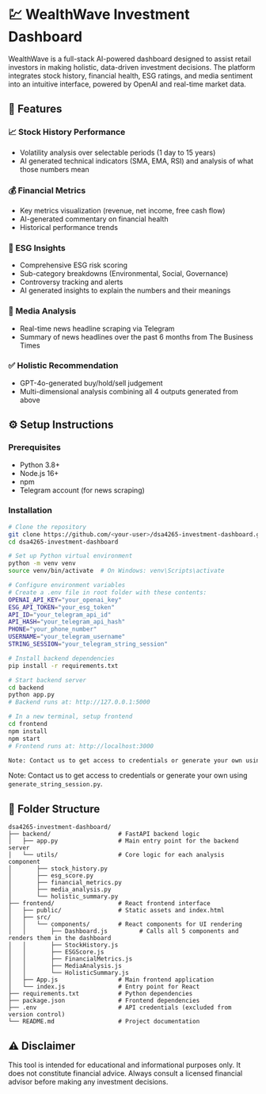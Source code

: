 # 💹 WealthWave Investment Dashboard

WealthWave is a full-stack AI-powered dashboard designed to assist retail investors in making holistic, data-driven investment decisions. The platform integrates stock history, financial health, ESG ratings, and media sentiment into an intuitive interface, powered by OpenAI and real-time market data.

## 🧠 Features

### 📈 Stock History Performance
- Volatility analysis over selectable periods (1 day to 15 years)
- AI generated technical indicators (SMA, EMA, RSI) and analysis of what those numbers mean


### 💰 Financial Metrics
- Key metrics visualization (revenue, net income, free cash flow)
- AI-generated commentary on financial health
- Historical performance trends

### 🌿 ESG Insights
- Comprehensive ESG risk scoring
- Sub-category breakdowns (Environmental, Social, Governance)
- Controversy tracking and alerts
- AI generated insights to explain the numbers and their meanings

### 📰 Media Analysis
- Real-time news headline scraping via Telegram
- Summary of news headlines over the past 6 months from The Business Times


### ✅ Holistic Recommendation
- GPT-4o-generated buy/hold/sell judgement
- Multi-dimensional analysis combining all 4 outputs generated from above

## ⚙️ Setup Instructions

### Prerequisites
- Python 3.8+
- Node.js 16+
- npm
- Telegram account (for news scraping)

### Installation

```bash
# Clone the repository
git clone https://github.com/<your-user>/dsa4265-investment-dashboard.git
cd dsa4265-investment-dashboard

# Set up Python virtual environment
python -m venv venv
source venv/bin/activate  # On Windows: venv\Scripts\activate

# Configure environment variables
# Create a .env file in root folder with these contents:
OPENAI_API_KEY="your_openai_key"
ESG_API_TOKEN="your_esg_token"
API_ID="your_telegram_api_id"
API_HASH="your_telegram_api_hash"
PHONE="your_phone_number"
USERNAME="your_telegram_username"
STRING_SESSION="your_telegram_string_session"

# Install backend dependencies
pip install -r requirements.txt

# Start backend server
cd backend
python app.py
# Backend runs at: http://127.0.0.1:5000

# In a new terminal, setup frontend
cd frontend
npm install
npm start
# Frontend runs at: http://localhost:3000

Note: Contact us to get access to credentials or generate your own using generate_string_session.py.
```

Note: Contact us to get access to credentials or generate your own using `generate_string_session.py`.

## 📁 Folder Structure

```
dsa4265-investment-dashboard/
├── backend/                   # FastAPI backend logic
│   ├── app.py                 # Main entry point for the backend server
│   └── utils/                 # Core logic for each analysis component
│       ├── stock_history.py
│       ├── esg_score.py
│       ├── financial_metrics.py
│       ├── media_analysis.py
│       └── holistic_summary.py
├── frontend/                  # React frontend interface
│   ├── public/                # Static assets and index.html
│   ├── src/
│   │   └── components/        # React components for UI rendering
│   │       ├── Dashboard.js         # Calls all 5 components and renders them in the dashboard
│   │       ├── StockHistory.js
│   │       ├── ESGScore.js
│   │       ├── FinancialMetrics.js
│   │       ├── MediaAnalysis.js
│   │       └── HolisticSummary.js
│   ├── App.js                 # Main frontend application
│   └── index.js               # Entry point for React
├── requirements.txt           # Python dependencies
├── package.json               # Frontend dependencies
├── .env                       # API credentials (excluded from version control)
└── README.md                  # Project documentation
```

## ⚠️ Disclaimer

This tool is intended for educational and informational purposes only. It does not constitute financial advice. Always consult a licensed financial advisor before making any investment decisions.
